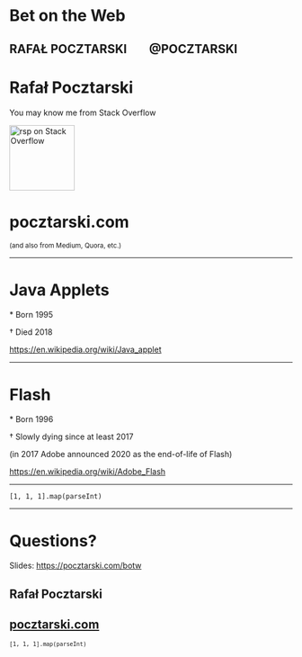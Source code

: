 
# Bet on the Web

RAFAŁ POCZTARSKI &nbsp;&nbsp;&nbsp;&nbsp;&nbsp;&nbsp; @POCZTARSKI
---

# Rafał Pocztarski

You may know me from Stack Overflow

[<img alt="rsp on Stack Overflow" src="https://stackexchange.com/users/flair/303952.png" height="116">](https://stackoverflow.com/users/613198/rsp)

# pocztarski.com

<small>(and also from Medium, Quora, etc.)</small>

---

# Java Applets

\* Born 1995

† Died 2018

https://en.wikipedia.org/wiki/Java_applet

---

# Flash

\* Born 1996

† Slowly dying since at least 2017

(in 2017 Adobe announced 2020 as the end-of-life of Flash)

https://en.wikipedia.org/wiki/Adobe_Flash

---

`[1, 1, 1].map(parseInt)`

---

# Questions?

Slides: https://pocztarski.com/botw

## Rafał Pocztarski

## [pocztarski.com](https://pocztarski.com)

<small> `[1, 1, 1].map(parseInt)` </small>
